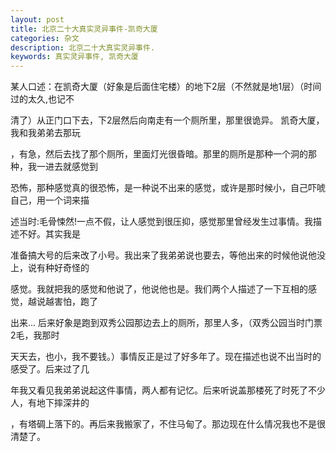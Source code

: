 ```yaml
---
layout: post
title: 北京二十大真实灵异事件-凯奇大厦
categories: 杂文
description: 北京二十大真实灵异事件.
keywords: 真实灵异事件, 凯奇大厦
---
```


某人口述：在凯奇大厦（好象是后面住宅楼）的地下2层（不然就是地1层）（时间过的太久,也记不

清了）从正门口下去，下2层然后向南走有一个厕所里，那里很诡异。 凯奇大厦，我和我弟弟去那玩

，有急，然后去找了那个厕所，里面灯光很昏暗。那里的厕所是那种一个洞的那种，我一进去就感觉到

恐怖，那种感觉真的很恐怖，是一种说不出来的感觉，或许是那时候小，自己吓唬自己，用一个词来描

述当时:毛骨悚然!一点不假，让人感觉到很压抑，感觉那里曾经发生过事情。我描述不好。其实我是

准备搞大号的后来改了小号。我出来了我弟弟说也要去，等他出来的时候他说他没上，说有种好奇怪的

感觉。我就把我的感觉和他说了，他说他也是。我们两个人描述了一下互相的感觉，越说越害怕，跑了

出来... 后来好象是跑到双秀公园那边去上的厕所，那里人多，（双秀公园当时门票2毛，我那时

天天去，也小，我不要钱。）事情反正是过了好多年了。现在描述也说不出当时的感受了。后来过了几

年我又看见我弟弟说起这件事情，两人都有记忆。后来听说盖那楼死了时死了不少人，有地下摔深井的

，有塔碉上落下的。再后来我搬家了，不住马甸了。那边现在什么情况我也不是很清楚了。
